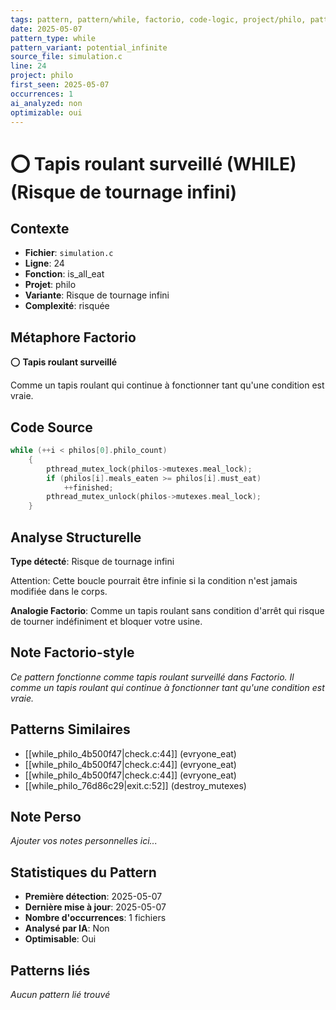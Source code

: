 ```yaml
---
tags: pattern, pattern/while, factorio, code-logic, project/philo, pattern/variant/potential_infinite
date: 2025-05-07
pattern_type: while
pattern_variant: potential_infinite
source_file: simulation.c
line: 24
project: philo
first_seen: 2025-05-07
occurrences: 1
ai_analyzed: non
optimizable: oui
---
```


# ⭕ Tapis roulant surveillé (WHILE) (Risque de tournage infini)

## Contexte
- **Fichier**: `simulation.c`
- **Ligne**: 24
- **Fonction**: is_all_eat
- **Projet**: philo
- **Variante**: Risque de tournage infini
- **Complexité**: risquée

## Métaphore Factorio
⭕ **Tapis roulant surveillé**

Comme un tapis roulant qui continue à fonctionner tant qu'une condition est vraie.

## Code Source
```c
while (++i < philos[0].philo_count)
	{
		pthread_mutex_lock(philos->mutexes.meal_lock);
		if (philos[i].meals_eaten >= philos[i].must_eat)
			++finished;
		pthread_mutex_unlock(philos->mutexes.meal_lock);
	}
```

## Analyse Structurelle
**Type détecté**: Risque de tournage infini

Attention: Cette boucle pourrait être infinie si la condition n'est jamais modifiée dans le corps.

**Analogie Factorio**:
Comme un tapis roulant sans condition d'arrêt qui risque de tourner indéfiniment et bloquer votre usine.

## Note Factorio-style
*Ce pattern fonctionne comme tapis roulant surveillé dans Factorio. Il comme un tapis roulant qui continue à fonctionner tant qu'une condition est vraie.*

## Patterns Similaires
- [[while_philo_4b500f47|check.c:44]] (evryone_eat)
- [[while_philo_4b500f47|check.c:44]] (evryone_eat)
- [[while_philo_4b500f47|check.c:44]] (evryone_eat)
- [[while_philo_76d86c29|exit.c:52]] (destroy_mutexes)

## Note Perso
*Ajouter vos notes personnelles ici...*

## Statistiques du Pattern
- **Première détection**: 2025-05-07
- **Dernière mise à jour**: 2025-05-07
- **Nombre d'occurrences**: 1 fichiers
- **Analysé par IA**: Non
- **Optimisable**: Oui

## Patterns liés
*Aucun pattern lié trouvé*
